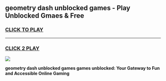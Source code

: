 
## geometry dash unblocked games - Play Unblocked Gmaes & Free
<h3>
<a href="https://premium.freeplayer.one?title=geometry_dash_unblocked_games&ref=19F">CLICK TO PLAY</a></h3>
<hr>

<h3>
<a href="https://premium.freeplayer.one?title=geometry_dash_unblocked_games&ref=19F">CLICK 2 PLAY</a>
  
</h3>

<a href="https://premium.freeplayer.one?title=geometry_dash_unblocked_games&ref=19F/"><img src="https://clearcache.store/games.png"></a>


**geometry dash unblocked games games unblocked: Your Gateway to Fun and Accessible Online Gaming**
